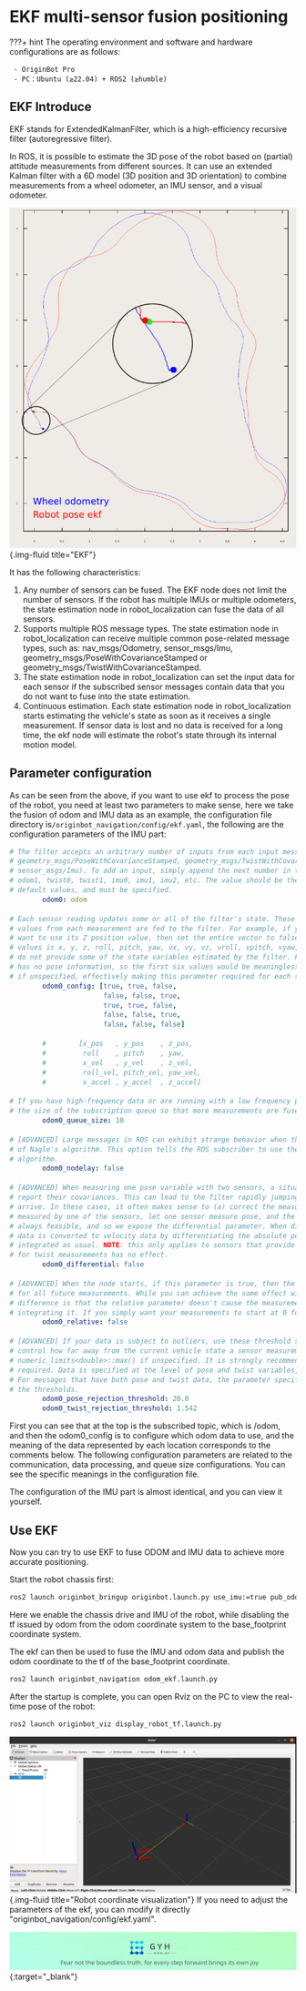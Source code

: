 # **EKF multi-sensor fusion positioning**

???+ hint
    The operating environment and software and hardware configurations are as follows:
    

     - OriginBot Pro
     - PC：Ubuntu (≥22.04) + ROS2 (≥humble)

## **EKF Introduce**

EKF stands for ExtendedKalmanFilter, which is a high-efficiency recursive filter (autoregressive filter).

In ROS, it is possible to estimate the 3D pose of the robot based on (partial) attitude measurements from different sources. It can use an extended Kalman filter with a 6D model (3D position and 3D orientation) to combine measurements from a wheel odometer, an IMU sensor, and a visual odometer.

![robot_pose_ekf](../../assets/img/ekf/robot_pose_ekf.png){.img-fluid title="EKF"}

It has the following characteristics:

1. Any number of sensors can be fused. The EKF node does not limit the number of sensors. If the robot has multiple IMUs or multiple odometers, the state estimation node in robot_localization can fuse the data of all sensors.
2. Supports multiple ROS message types. The state estimation node in robot_localization can receive multiple common pose-related message types, such as: nav_msgs/Odometry, sensor_msgs/Imu, geometry_msgs/PoseWithCovarianceStamped or geometry_msgs/TwistWithCovarianceStamped.
3. The state estimation node in robot_localization can set the input data for each sensor if the subscribed sensor messages contain data that you do not want to fuse into the state estimation.
4. Continuous estimation. Each state estimation node in robot_localization starts estimating the vehicle's state as soon as it receives a single measurement. If sensor data is lost and no data is received for a long time, the ekf node will estimate the robot's state through its internal motion model.
## **Parameter configuration**

As can be seen from the above, if you want to use ekf to process the pose of the robot, you need at least two parameters to make sense, here we take the fusion of odom and IMU data as an example, the configuration file directory is`/originbot_navigation/config/ekf.yaml`, the following are the configuration parameters of the IMU part:

```yaml
# The filter accepts an arbitrary number of inputs from each input message type (nav_msgs/Odometry,
# geometry_msgs/PoseWithCovarianceStamped, geometry_msgs/TwistWithCovarianceStamped,
# sensor_msgs/Imu). To add an input, simply append the next number in the sequence to its "base" name, e.g., odom0,
# odom1, twist0, twist1, imu0, imu1, imu2, etc. The value should be the topic name. These parameters obviously have no
# default values, and must be specified.
        odom0: odom

# Each sensor reading updates some or all of the filter's state. These options give you greater control over which
# values from each measurement are fed to the filter. For example, if you have an odometry message as input, but only
# want to use its Z position value, then set the entire vector to false, except for the third entry. The order of the
# values is x, y, z, roll, pitch, yaw, vx, vy, vz, vroll, vpitch, vyaw, ax, ay, az. Note that not some message types
# do not provide some of the state variables estimated by the filter. For example, a TwistWithCovarianceStamped message
# has no pose information, so the first six values would be meaningless in that case. Each vector defaults to all false
# if unspecified, effectively making this parameter required for each sensor.
        odom0_config: [true, true, false,
                       false, false, true,
                       true, true, false,
                       false, false, true,
                       false, false, false]

        #        [x_pos   , y_pos    , z_pos,
        #         roll    , pitch    , yaw,
        #         x_vel   , y_vel    , z_vel,
        #         roll_vel, pitch_vel, yaw_vel,
        #         x_accel , y_accel  , z_accel]

# If you have high-frequency data or are running with a low frequency parameter value, then you may want to increase
# the size of the subscription queue so that more measurements are fused.
        odom0_queue_size: 10

# [ADVANCED] Large messages in ROS can exhibit strange behavior when they arrive at a high frequency. This is a result
# of Nagle's algorithm. This option tells the ROS subscriber to use the tcpNoDelay option, which disables Nagle's
# algorithm.
        odom0_nodelay: false

# [ADVANCED] When measuring one pose variable with two sensors, a situation can arise in which both sensors under-
# report their covariances. This can lead to the filter rapidly jumping back and forth between each measurement as they
# arrive. In these cases, it often makes sense to (a) correct the measurement covariances, or (b) if velocity is also
# measured by one of the sensors, let one sensor measure pose, and the other velocity. However, doing (a) or (b) isn't
# always feasible, and so we expose the differential parameter. When differential mode is enabled, all absolute pose
# data is converted to velocity data by differentiating the absolute pose measurements. These velocities are then
# integrated as usual. NOTE: this only applies to sensors that provide pose measurements; setting differential to true
# for twist measurements has no effect.
        odom0_differential: false

# [ADVANCED] When the node starts, if this parameter is true, then the first measurement is treated as a "zero point"
# for all future measurements. While you can achieve the same effect with the differential paremeter, the key
# difference is that the relative parameter doesn't cause the measurement to be converted to a velocity before
# integrating it. If you simply want your measurements to start at 0 for a given sensor, set this to true.
        odom0_relative: false

# [ADVANCED] If your data is subject to outliers, use these threshold settings, expressed as Mahalanobis distances, to
# control how far away from the current vehicle state a sensor measurement is permitted to be. Each defaults to
# numeric_limits<double>::max() if unspecified. It is strongly recommended that these parameters be removed if not
# required. Data is specified at the level of pose and twist variables, rather than for each variable in isolation.
# For messages that have both pose and twist data, the parameter specifies to which part of the message we are applying
# the thresholds.
        odom0_pose_rejection_threshold: 20.0
        odom0_twist_rejection_threshold: 1.542
```

First you can see that at the top is the subscribed topic,  which is /odom, and then the odom0_config is to configure which odom data to use,  and the meaning of the data represented by each location corresponds to the comments below. The following configuration parameters are related to the communication, data processing, and queue size configurations. You can see the specific meanings in the configuration file.

The configuration of the IMU part is almost identical, and you can view it yourself.

## **Use EKF**

Now you can try to use EKF to fuse ODOM and IMU data to achieve more accurate positioning.

Start the robot chassis first:

```bash
ros2 launch originbot_bringup originbot.launch.py use_imu:=true pub_odom:=false
```

Here we enable the chassis drive and IMU of the robot, while disabling the tf issued by odom from the odom coordinate system to the base_footprint coordinate system.

The ekf can then be used to fuse the IMU and odom data and publish the odom coordinate to the tf of the base_footprint coordinate.

```bash
ros2 launch originbot_navigation odom_ekf.launch.py
```

After the startup is complete, you can open Rviz on the PC to view the real-time pose of the robot:

```bash
ros2 launch originbot_viz display_robot_tf.launch.py
```

![img](../../assets/img/teleoperation/2022-08-10_23-30.png){.img-fluid title="Robot coordinate visualization"}
If you need to adjust the parameters of the ekf, you can modify it directly "originbot_navigation/config/ekf.yaml".

[![图片1](../../assets/img/footer_en.png)](https://www.guyuehome.com/){:target="_blank"}